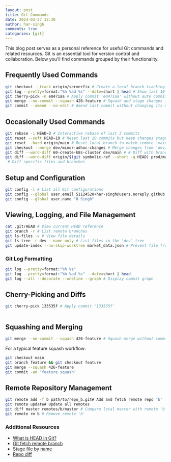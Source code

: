 ```yaml
---
layout: post
title: Git Commands
date: 2024-03-27 12:30
author: har-singh
comments: true
categories: [git]
---
```


This blog post serves as a personal reference for useful Git commands and related resources. Git is an essential tool for version control and collaboration. Below you'll find commands grouped by their functionality.

## Frequently Used Commands

```sh
git checkout --track origin/serverfix # Create a local branch tracking 'origin/serverfix'
git log --pretty=format:"%h %ad %s" --date=short | head # Show last 10 commits concisely
git cherry-pick -n e0471aa # Apply commit 'e0471aa' without auto committing
git merge --no-commit --squash 426-feature # Squash and stage changes from '426-feature'
git commit --amend --no-edit # Amend last commit without changing its message
```

## Occasionally Used Commands

```sh
git rebase -i HEAD~3 # Interactive rebase of last 3 commits
git reset --soft HEAD~10 # Reset last 10 commits but keep changes staged
git reset --hard origin/main # Reset local branch to match remote 'main'
git checkout --merge dev/minor-adhoc-changes # Merge changes from 'dev/minor-adhoc-changes'
git diff --word-diff 60-create-k8s-cluster dev/main # # Diff with branch 'dev/main'
git diff --word-diff origin/$(git symbolic-ref --short -q HEAD) prod/main ':*backend.tf' ':*locals.tf' path/to/dir
 # Diff specific files and branches
```

## Setup and Configuration

```sh
git config -l # List all Git configurations
git config --global user.email 51124520+har-singh@users.noreply.github.com
git config --global user.name "H Singh"
```

## Viewing, Logging, and File Management

```sh
cat .git/HEAD # View current HEAD reference
git branch -r # List remote branches
git ls-files -v # View file details
git ls-tree -r dev --name-only # List files in the 'dev' tree
git update-index --no-skip-worktree market_data.json # Prevent file from being skipped
```

### Git Log Formatting

```sh
git log --pretty=format:"%h %s"
git log --pretty=format:"%h %ad %s" --date=short | head
git log --all --decorate --oneline --graph # Display commit graph
```

## Cherry-Picking and Diffs

```sh
git cherry-pick 133535f # Apply commit '133535f'
 
```

## Squashing and Merging

```sh
git merge --no-commit --squash 426-feature # Squash merge without committing
```

For a typical feature squash workflow:
```sh
git checkout main
git branch feature && git checkout feature
git merge --squash 426-feature
git commit -am 'feature squash'
```

## Remote Repository Management

```sh
git remote add -f b path/to/repo_b.git# Add and fetch remote repo 'b'
git remote update# Update all remotes
git diff master remotes/b/master # Compare local master with remote 'b' master
git remote rm b # Remove remote 'b'
```

### Additional Resources

- [What is HEAD in Git?](https://stackoverflow.com/questions/2304087/what-is-head-in-git)
- [Git fetch remote branch](https://stackoverflow.com/questions/9537392/git-fetch-remote-branch)
- [Stage file by name](https://stackoverflow.com/questions/3774439/stage-file-by-its-file-name-regardless-of-directory-git)
- [Repo diff](https://stackoverflow.com/questions/1968512/getting-the-difference-between-two-repositories)
